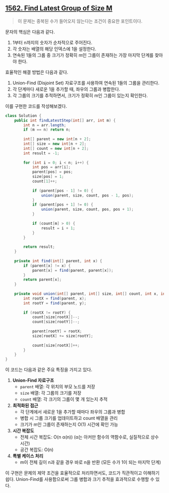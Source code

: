 ## [1562. Find Latest Group of Size M](https://leetcode.com/problems/find-latest-group-of-size-m/description/)

> 이 문제는 중복된 수가 들어오지 않는다는 조건이 중요한 포인트이다. 

문자의 핵심은 다음과 같다.

1. 1부터 n까지의 숫자가 순차적으로 주어진다.
2. 각 숫자는 배열의 해당 인덱스에 1을 설정한다.
3. 연속된 1들의 그룹 중 크기가 정확히 m인 그룹이 존재하는 가장 마지막 단계를 찾아야 한다.

효율적인 해결 방법은 다음과 같다.

1. Union-Find (Disjoint Set) 자료구조를 사용하여 연속된 1들의 그룹을 관리한다.
2. 각 단계마다 새로운 1을 추가할 때, 좌우의 그룹과 병합한다.
3. 각 그룹의 크기를 추적하면서, 크기가 정확히 m인 그룹이 있는지 확인한다.

이를 구현한 코드를 작성해보겠다.

```java
class Solution {
    public int findLatestStep(int[] arr, int m) {
        int n = arr.length;
        if (m == n) return n;
        
        int[] parent = new int[n + 2];
        int[] size = new int[n + 2];
        int[] count = new int[n + 2];
        int result = -1;
        
        for (int i = 0; i < n; i++) {
            int pos = arr[i];
            parent[pos] = pos;
            size[pos] = 1;
            count[1]++;
            
            if (parent[pos - 1] != 0) {
                union(parent, size, count, pos - 1, pos);
            }
            if (parent[pos + 1] != 0) {
                union(parent, size, count, pos, pos + 1);
            }
            
            if (count[m] > 0) {
                result = i + 1;
            }
        }
        
        return result;
    }
    
    private int find(int[] parent, int x) {
        if (parent[x] != x) {
            parent[x] = find(parent, parent[x]);
        }
        return parent[x];
    }
    
    private void union(int[] parent, int[] size, int[] count, int x, int y) {
        int rootX = find(parent, x);
        int rootY = find(parent, y);
        
        if (rootX != rootY) {
            count[size[rootX]]--;
            count[size[rootY]]--;
            
            parent[rootY] = rootX;
            size[rootX] += size[rootY];
            
            count[size[rootX]]++;
        }
    }
}
```

이 코드는 다음과 같은 주요 특징을 가지고 있다. 

1. **Union-Find 자료구조**
    - `parent` 배열: 각 위치의 부모 노드를 저장
    - `size` 배열: 각 그룹의 크기를 저장
    - `count` 배열: 각 크기의 그룹이 몇 개 있는지 추적
2. **최적화된 접근**
    - 각 단계에서 새로운 1을 추가할 때마다 좌우의 그룹과 병합
    - 병합 시 그룹 크기를 업데이트하고 count 배열을 관리
    - 크기가 m인 그룹이 존재하는지 O(1) 시간에 확인 가능
3. **시간 복잡도**
    - 전체 시간 복잡도: O(n α(n)) (α는 아커만 함수의 역함수로, 실질적으로 상수 시간)
    - 공간 복잡도: O(n)
4. **특별 케이스 처리**
    - m이 전체 길이 n과 같을 경우 바로 n을 반환 (모든 수가 1이 되는 마지막 단계)

이 구현은 문제의 제약 조건을 효율적으로 처리하면서도, 코드가 직관적이고 이해하기 쉽다. Union-Find를 사용함으로써 그룹 병합과 크기 추적을 효과적으로 수행할 수 있다.

